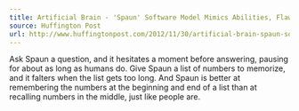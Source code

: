 ```yaml
---
title: Artificial Brain - 'Spaun' Software Model Mimics Abilities, Flaws Of Human Brain
source: Huffington Post
url: http://www.huffingtonpost.com/2012/11/30/artificial-brain-spaun-software-model_n_2217750.html
---
```

Ask Spaun a question, and it hesitates a moment before answering,
pausing for about as long as humans do.
Give Spaun a list of numbers to memorize,
and it falters when the list gets too long.
And Spaun is better at remembering the numbers
at the beginning and end of a list
than at recalling numbers in the middle,
just like people are.
